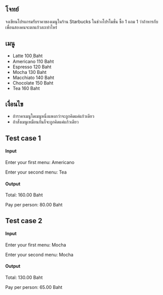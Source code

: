 ## โจทย์ ## 
จงเขียนโปรแกรมรับราคาของเมนูในร้าน Starbucks ในช่วงโปรโมชั่น ซื้อ 1 แถม 1 ว่าถ้าหารกับเพื่อนสองคนจะตกแก้วละเท่าไหร่

## เมนู ## 
- Latte 100 ฺฺBaht
- Americano 110 Baht
- Espresso 120 Baht
- Mocha 130 Baht
- Macchiato 140 Baht
- Chocolate 150 Baht
- Tea 160 Baht

## เงื่อนไข ## 
- ถ้าราคาเมนูใดเมนูหนึ่งแพงกว่าจะถูกคิดแค่แก้วเดียว
- ถ้าสั่งเมนูเหมือนกันก็จะถูกคิดแค่แก้วเดียว


## Test case 1 ##

#### Input ####

Enter your first menu: Americano

Enter your second menu: Tea

#### Output ####

Total: 160.00 Baht

Pay per person: 80.00 Baht

## Test case 2 ##

#### Input ####

Enter your first menu: Mocha

Enter your second menu: Mocha

#### Output ####

Total: 130.00 Baht

Pay per person: 65.00 Baht






